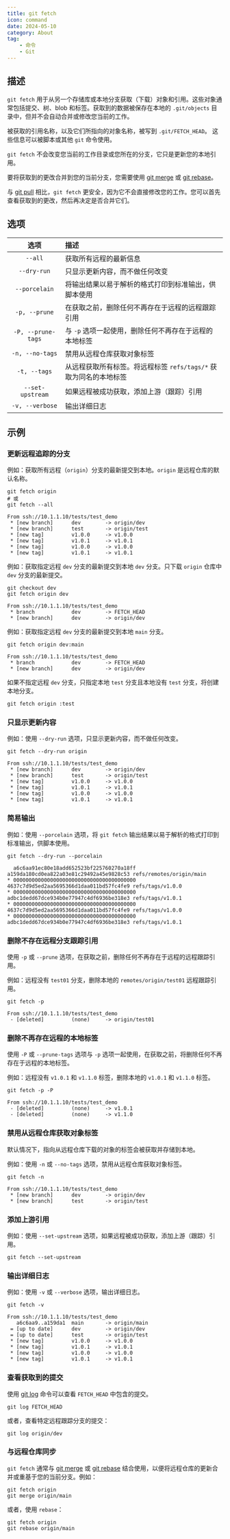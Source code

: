 ```yaml
---
title: git fetch
icon: command
date: 2024-05-10
category: About
tag:
    - 命令
    - Git
---
```


## 描述

`git fetch` 用于从另一个存储库或本地分支获取（下载）对象和引用。这些对象通常包括提交、树、blob 和标签。获取到的数据被保存在本地的 `.git/objects` 目录中，但并不会自动合并或修改您当前的工作。

被获取的引用名称，以及它们所指向的对象名称，被写到 `.git/FETCH_HEAD`。 这些信息可以被脚本或其他 `git` 命令使用。

`git fetch` 不会改变您当前的工作目录或您所在的分支，它只是更新您的本地引用。

要将获取到的更改合并到您的当前分支，您需要使用 [git merge](./git_merge.md) 或 [git rebase](./git_rebase.md)。

与 [git pull](./git_pull.md) 相比，`git fetch` 更安全，因为它不会直接修改您的工作。您可以首先查看获取到的更改，然后再决定是否合并它们。

## 选项

|  选项  |  描述  |
|  :----:  |  :----  |
|  `--all`  |  获取所有远程的最新信息  |
|  `--dry-run`  |  只显示更新内容，而不做任何改变  |
|  `--porcelain`  |  将输出结果以易于解析的格式打印到标准输出，供脚本使用  |
|  `-p, --prune`  |  在获取之前，删除任何不再存在于远程的远程跟踪引用  |
|  `-P, --prune-tags`  |  与 `-p` 选项一起使用，删除任何不再存在于远程的本地标签  |
|  `-n, --no-tags`  |  禁用从远程仓库获取对象标签  |
|  `-t, --tags`  |  从远程获取所有标签。将远程标签 `refs/tags/*` 获取为同名的本地标签  |
|  `--set-upstream`  |  如果远程被成功获取，添加上游（跟踪）引用  |
|  `-v, --verbose`  |  输出详细日志  |

## 示例

### 更新远程追踪的分支

例如：获取所有远程（`origin`）分支的最新提交到本地。`origin` 是远程仓库的默认名称。

```shell
git fetch origin
# 或
git fetch --all

From ssh://10.1.1.10/tests/test_demo
 * [new branch]      dev        -> origin/dev
 * [new branch]      test       -> origin/test
 * [new tag]         v1.0.0     -> v1.0.0
 * [new tag]         v1.0.1     -> v1.0.1
 * [new tag]         v1.0.0     -> v1.0.0
 * [new tag]         v1.0.1     -> v1.0.1
```

例如：获取指定远程 `dev` 分支的最新提交到本地 `dev` 分支。只下载 `origin` 仓库中 `dev` 分支的最新提交。

```shell
git checkout dev
git fetch origin dev

From ssh://10.1.1.10/tests/test_demo
 * branch            dev        -> FETCH_HEAD
 * [new branch]      dev        -> origin/dev
```

例如：获取指定远程 `dev` 分支的最新提交到本地 `main` 分支。

```shell
git fetch origin dev:main

From ssh://10.1.1.10/tests/test_demo
 * branch            dev        -> FETCH_HEAD
 * [new branch]      dev        -> origin/dev
```

如果不指定远程 `dev` 分支，只指定本地 `test` 分支且本地没有 `test` 分支，将创建本地分支。

```shell
git fetch origin :test
```

### 只显示更新内容

例如：使用 `--dry-run` 选项，只显示更新内容，而不做任何改变。

```shell
git fetch --dry-run origin

From ssh://10.1.1.10/tests/test_demo
 * [new branch]      dev        -> origin/dev
 * [new branch]      test       -> origin/test
 * [new tag]         v1.0.0     -> v1.0.0
 * [new tag]         v1.0.1     -> v1.0.1
 * [new tag]         v1.0.0     -> v1.0.0
 * [new tag]         v1.0.1     -> v1.0.1
```

### 简易输出

例如：使用 `--porcelain` 选项，将 `git fetch` 输出结果以易于解析的格式打印到标准输出，供脚本使用。

```shell
git fetch --dry-run --porcelain

  a6c6aa91ec80e18add652523bf225760270a18ff a159da180cd0ea822a03e81c29492a45e9828c53 refs/remotes/origin/main
* 0000000000000000000000000000000000000000 4637c7d9d5ed2aa5695366d1daa011bd57fc4fe9 refs/tags/v1.0.0
* 0000000000000000000000000000000000000000 adbc1dedd67dce934b0e77947c4df6936be318e3 refs/tags/v1.0.1
* 0000000000000000000000000000000000000000 4637c7d9d5ed2aa5695366d1daa011bd57fc4fe9 refs/tags/v1.0.0
* 0000000000000000000000000000000000000000 adbc1dedd67dce934b0e77947c4df6936be318e3 refs/tags/v1.0.1
```

### 删除不存在远程分支跟踪引用

使用 `-p` 或 `--prune` 选项，在获取之前，删除任何不再存在于远程的远程跟踪引用。

例如：远程没有 `test01` 分支，删除本地的 `remotes/origin/test01` 远程跟踪引用。

```shell
git fetch -p

From ssh://10.1.1.10/tests/test_demo
 - [deleted]         (none)     -> origin/test01
```

### 删除不再存在远程的本地标签

使用 `-P` 或 `--prune-tags` 选项与 `-p` 选项一起使用，在获取之前，将删除任何不再存在于远程的本地标签。

例如：远程没有 `v1.0.1` 和 `v1.1.0` 标签，删除本地的 `v1.0.1` 和 `v1.1.0` 标签。

```shell
git fetch -p -P

From ssh://10.1.1.10/tests/test_demo
 - [deleted]         (none)     -> v1.0.1
 - [deleted]         (none)     -> v1.1.0
```

### 禁用从远程仓库获取对象标签

默认情况下，指向从远程仓库下载的对象的标签会被获取并存储到本地。

例如：使用 `-n` 或 `--no-tags` 选项，禁用从远程仓库获取对象标签。

```shell
git fetch -n

From ssh://10.1.1.10/tests/test_demo
 * [new branch]      dev        -> origin/dev
 * [new branch]      test       -> origin/test
```

### 添加上游引用

例如：使用 `--set-upstream` 选项，如果远程被成功获取，添加上游（跟踪）引用。

```shell
git fetch --set-upstream
```

### 输出详细日志

例如：使用 `-v` 或 `--verbose` 选项，输出详细日志。

```shell
git fetch -v

From ssh://10.1.1.10/tests/test_demo
   a6c6aa9..a159da1  main       -> origin/main
 = [up to date]      dev        -> origin/dev
 = [up to date]      test       -> origin/test
 * [new tag]         v1.0.0     -> v1.0.0
 * [new tag]         v1.0.1     -> v1.0.1
 * [new tag]         v1.0.0     -> v1.0.0
 * [new tag]         v1.0.1     -> v1.0.1
```

### 查看获取到的提交

使用 [git log](./git_log.md) 命令可以查看 `FETCH_HEAD` 中包含的提交。

```shell
git log FETCH_HEAD
```

或者，查看特定远程跟踪分支的提交：

```shell
git log origin/dev
```

### 与远程仓库同步

`git fetch` 通常与 [git merge](./git_merge.md) 或 [git rebase](./git_rebase.md) 结合使用，以便将远程仓库的更新合并或重基于您的当前分支。例如：

```shell
git fetch origin
git merge origin/main
```

或者，使用 `rebase`：

```shell
git fetch origin
git rebase origin/main
```
